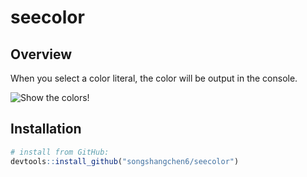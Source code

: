 # seecolor

## Overview 

When you select a color literal, the color will be output in the console.

![Show the colors!](https://github.com/songshangchen6/seecolor/man/figures/seecolor_ribbons.gif)

## Installation
```r
# install from GitHub:
devtools::install_github("songshangchen6/seecolor")
```

